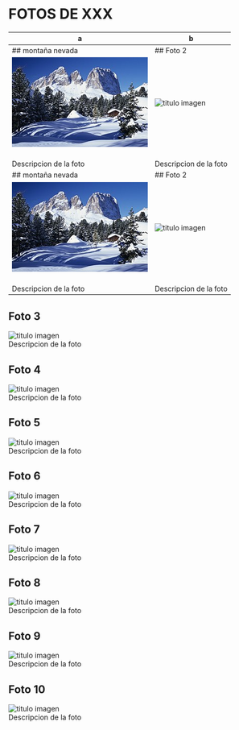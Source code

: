 # FOTOS DE XXX
| a                                         | b
| ---                                       | ---
| ## montaña nevada                         | ## Foto 2
| ![montaña nevada](./fotos/paisaje1.jpg)   | ![titulo imagen](./fotos/delaimagen.jpg)
| <br>Descripcion de la foto                | <br>Descripcion de la foto
| ## montaña nevada                         | ## Foto 2
| ![montaña nevada](./fotos/paisaje1.jpg)   | ![titulo imagen](./fotos/delaimagen.jpg)
| <br>Descripcion de la foto                | <br>Descripcion de la foto

## Foto 3
![titulo imagen](./fotos/delaimagen.jpg)
<br>Descripcion de la foto

## Foto 4
![titulo imagen](./fotos/delaimagen.jpg)
<br>Descripcion de la foto

## Foto 5
![titulo imagen](./fotos/delaimagen.jpg)
<br>Descripcion de la foto

## Foto 6
![titulo imagen](./fotos/delaimagen.jpg)
<br>Descripcion de la foto

## Foto 7
![titulo imagen](./fotos/delaimagen.jpg)
<br>Descripcion de la foto

## Foto 8
![titulo imagen](./fotos/delaimagen.jpg)
<br>Descripcion de la foto

## Foto 9
![titulo imagen](./fotos/delaimagen.jpg)
<br>Descripcion de la foto

## Foto 10
![titulo imagen](./fotos/delaimagen.jpg)
<br>Descripcion de la foto
